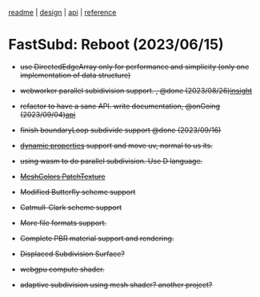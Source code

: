 [readme](../README.md)  | [design](design_note.md) | [api](api.md) | [reference](reference.md)

# FastSubd: Reboot (2023/06/15)

- <s>use DirectedEdgeArray only for performance and simplicity (only one implementation of data structure)<s>

- <s>webworker parallel subidivision support. </s>, @done (2023/08/26)[insight](multithread.md)

- refactor to have a sane API. write documentation, @onGoing (2023/09/04)[api](api.md)

- <s>finish boundaryLoop subdivide support</s> @done (2023/09/16)

- [dynamic properties](api_dynamicattribute.md) support and move uv, normal to us its.

- using wasm to do parallel subdivision. Use D language.

- [MeshColors PatchTexture](meshcolors.md)

- Modified Butterfly scheme support

- Catmull-Clark scheme support

- More file formats support.

- Complete PBR material support and rendering.

- Displaced Subdivision Surface?

- webgpu compute shader.

- adaptive subdivision using mesh shader? another project?

